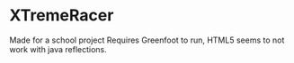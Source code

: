# XTremeRacer

Made for a school project
Requires Greenfoot to run, HTML5 seems to not work with java reflections.
